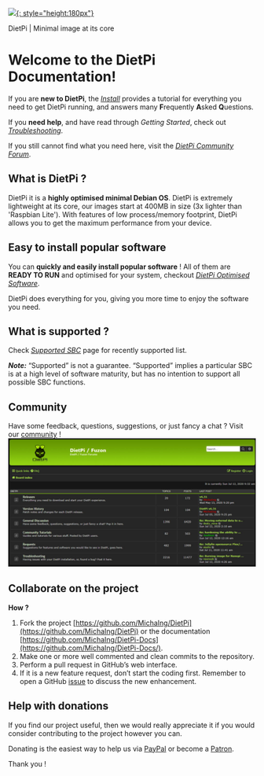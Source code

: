 [![](https://www.dietpi.com/images/Slider01.png){: style="height:180px"}](http://www.dietpi.com)

DietPi | Minimal image at its core

# Welcome to the DietPi Documentation!

If you are **new to DietPi**, the [_Install_](user-guide_install) provides a tutorial for everything you need to get DietPi running, and answers many **F**requently **A**sked **Q**uestions.

If you **need help**, and have read through _Getting Started_, check out [_Troubleshooting_]().

If you still cannot find what you need here, visit the [_DietPi Community Forum_](https://dietpi.com/phpbb/viewforum.php?f=5).

## What is DietPi ?

DietPi it is a **highly optimised minimal Debian OS**. DietPi is extremely lightweight at its core, our images start at 400MB in size (3x lighter than 'Raspbian Lite'). With features of low process/memory footprint, DietPi allows you to get the maximum performance from your device.

## Easy to install popular software
You can **quickly and easily install popular software** ! All of them are **READY TO RUN** and optimised for your system, checkout [_DietPi Optimised Software_](user-optimised-software).

DietPi does everything for you, giving you more time to enjoy the software you need.

## What is supported ?
Check [_Supported SBC_](hardware-supported_sbc) page for recently supported list.

**_Note:_** “Supported” is not a guarantee. “Supported” implies a particular SBC is at a high level of software maturity, but has no intention to support all possible SBC functions.

## Community
Have some feedback, questions, suggestions, or just fancy a chat ? Visit our [community](https://dietpi.com/phpbb/index.php) !
![DietPi Forum](assets/images/dietpi-forum.jpg)

## Collaborate on the project

**How ?**

1. Fork the project [https://github.com/MichaIng/DietPi](https://github.com/MichaIng/DietPi) or the documentation [https://github.com/MichaIng/DietPi-Docs](https://github.com/MichaIng/DietPi-Docs/). 
2. Make one or more well commented and clean commits to the repository.
3. Perform a pull request in GitHub’s web interface.
4. If it is a new feature request, don’t start the coding first. Remember to open a GitHub [issue](https://github.com/MichaIng/DietPi/issues) to discuss the new enhancement.

## Help with donations
If you find our project useful, then we would really appreciate it if you would consider contributing to the project however you can. 

Donating is the easiest way to help us via [PayPal](https://www.paypal.com/cgi-bin/webscr?cmd=_s-xclick&hosted_button_id=6DVBECXRW3TAA) or become a [Patron](https://www.patreon.com/bePatron?u=12464530).

Thank you !